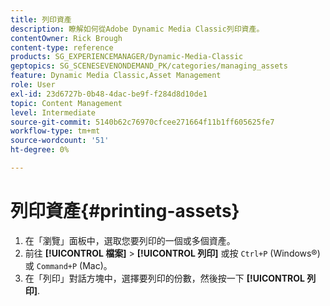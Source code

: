 ```yaml
---
title: 列印資產
description: 瞭解如何從Adobe Dynamic Media Classic列印資產。
contentOwner: Rick Brough
content-type: reference
products: SG_EXPERIENCEMANAGER/Dynamic-Media-Classic
geptopics: SG_SCENESEVENONDEMAND_PK/categories/managing_assets
feature: Dynamic Media Classic,Asset Management
role: User
exl-id: 23d6727b-0b48-4dac-be9f-f284d8d10de1
topic: Content Management
level: Intermediate
source-git-commit: 5140b62c76970cfcee271664f11b1ff605625fe7
workflow-type: tm+mt
source-wordcount: '51'
ht-degree: 0%

---
```


# 列印資產{#printing-assets}

1. 在「瀏覽」面板中，選取您要列印的一個或多個資產。
1. 前往 **[!UICONTROL 檔案]** > **[!UICONTROL 列印]** 或按 `Ctrl+P` (Windows®)或 `Command+P` (Mac)。
1. 在「列印」對話方塊中，選擇要列印的份數，然後按一下 **[!UICONTROL 列印]**.
